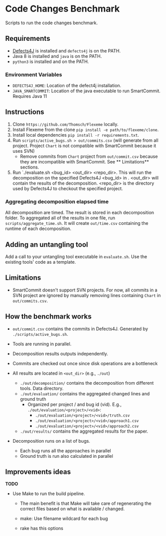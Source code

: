 # Code Changes Benchmark
Scripts to run the code changes benchmark.

## Requirements
- [Defects4J](https://github.com/rjust/defects4j) is installed and `defects4j` is on the PATH.
- Java 8 is installed and `java` is on the PATH.
- `python3` is installed and on the PATH.

### Environment Variables
- `DEFECTS4J_HOME`: Location of the defect4j installation.
- `JAVA_SMARTCOMMIT`: Location of the java executable to run SmartCommit. Requires Java 11

## Instructions
1. Clone `https://github.com/Thomsch/Flexeme` locally.
2. Install Flexeme from the clone `pip install -e path/to/flexeme/clone`.
3. Install local dependencies `pip install -r requirements.txt`.
4. Run `scripts/active_bugs.sh > out/commits.csv` (will generate from all project. Project `Chart` is not compatible
   with SmartCommit because it uses SVN)
    - Remove commits from `Chart` project from `out/commit.csv` because they are incompatible with SmartCommit. See **
      Limitations** sections.
5. Run `./evaluate.sh <project> <bug_id> <out_dir> <repo_dir>. This will run the decomposition on the specified Defects4J <bug_id> in <project>. <out_dir> will contain the results of the decomposition. <repo_dir> is the directory used by Defects4J to checkout the specified project.

### Aggregating decomposition elapsed time
All decomposition are timed. The result is stored in each decomposition folder.
To aggregated all of the results in one file, run `scripts/aggregate_time.sh`. 
It will create `out/time.csv` containing the runtime of each decomposition.

## Adding an untangling tool
Add a call to your untangling tool executable in `evaluate.sh`. Use the existing tools' code as a template.

## Limitations
- SmartCommit doesn't support SVN projects. For now, all commits in a SVN project are ignored by manually removing lines containing `Chart` in `out/commits.csv`.

## How the benchmark works
- `out/commit.csv` contains the commits in Defects4J. Generated by `./scripts/active_bugs.sh`.
- Tools are running in parallel.
- Decomposition results outputs independently.
- Commits are checked out once since disk operations are a bottleneck
- All results are located in `<out_dir>` (e.g., `./out`)
    - `./out/decomposition/` contains the decomposition from different tools. Data directory.
    - `./out/evaluation/` contains the aggregated changed lines and ground truth
        - Organized per project / and bug id (vid). E.g., `./out/evaluation/<project>/<vid>`:
            - `./out/evaluation/<project>/<vid>/truth.csv`
            - `./out/evaluation/<project>/<vid>/approach1.csv`
            - `./out/evaluation/<project>/<vid>/approach2.csv`
    - `./out/results/` contains the aggregated results for the paper.

- Decomposition runs on a list of bugs.
    - Each bug runs all the approaches in parallel
    - Ground truth is run also calculated in parallel

## Improvements ideas
**TODO**
- Use Make to run the build pipeline.
    - The main benefit is that Make will take care of regenerating the correct files based on what is available / changed.

    - make: Use filename wildcard for each bug
    - rake has this options
